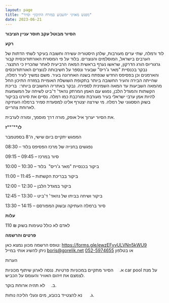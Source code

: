 ```yaml
---
layout: page
title: "מפגש מאזיני ״השבוע במזרח התיכון״ וסיור"
date: 2023-06-21
---
```


**הסיור מבוטל עקב חוסר עניין הציבור**

**רקע**

לוד ורמלה, שתי ערים מעורבות, שלהן היסטוריה עשירה וחשובה בעיקר לשתי הדתות של הערבים בישראל, המוסלמים והנוצרים. בלוד על פי המסורת האורתודוכסית קבור גרגוריוס הורג הדרקון, שראשו נערף בראשית המאה הרביעית לאחר שהכריז כי התנצר. נבקר בכנסיית "מאר ג'ריס" שבעיר ונספר על חשיבותה לנוצרים האורתודוכסים והארמנים וכן בפסיפס החדש שנפתח בשנה האחרונה בעיר. משם נמשיך לעיר רמלה, שהייתה הבירה והעיר החשובה ביותר בתקופת השושלת האומיית במזרח התיכון החל מהמאה השביעות עד המאה השמינית לספירה. נבקר באתריה החשובים ביותר:  בריכת הקשתות והמגדל הלבן, נפגש עם האמן המרתק נהאד' ד'ביט לשיחה על המשמעות להיות אמן ערבי ישראלי בעיר מעורבת ומורכבת כמו רמלה. נסיים את סיורנו בביקור בשוק הססגוני של רמלה. מי שירצה יצטרף אלינו למסעדת סמיר ברמלה העתיקה לארוחת צהריים. 

את הסיור יערוך איל אופק, מורה דרך מוסמך, ומורה לערבית.

**לו****“****ז**

המפגש יתקיים ביום שישי, ה־8 בספטמבר

08:30 – נפגשים בחנייה של מרכז הפסיפס בלוד

09:15 – 09:45 – סיור במרכז

10:00 – 10:30 – ביקור בכנסיית "מאר ג'ריס"  בלוד

11:00 – 11:45 – ביקור בבריכת הקשתות

12:00 – 12:30 – ביקור במגדל הלבן

12:45 – 13:30 – ביקור ושיחה בביתו של נהאד' ד'ביט 

13:30 – 14:15 – סיור ברמלה העתיקה ובשוק המפורסם

**עלות**

110 ₪ לאדם לא כולל טעימות בשוק

**פרטים והרשמה**

טופס הרשמה מכוון נמצא כאן: https://forms.gle/ewzEFvvULVNn5kWU9  
ניתן להשיג אותי במייל [boris@gorelik.net](mailto:boris@gorelik.net) או בטלפון [052-5974655](tel:0525974655)

הערות

א.     הסיור מתקיים במכוניות פרטיות. ננסה לארגן שיתוף מכוניות car pool על מנת לצמצם את זיהום האוויר והעומס על הכביש.

ב.     לא תהיה ארוחת בוקר.

ג.      נא להצטייד בכובע, מים ונעלי הליכה נוחות.
